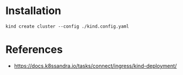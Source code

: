 # Installation

```shell
kind create cluster --config ./kind.config.yaml
```

# References

- https://docs.k8ssandra.io/tasks/connect/ingress/kind-deployment/
